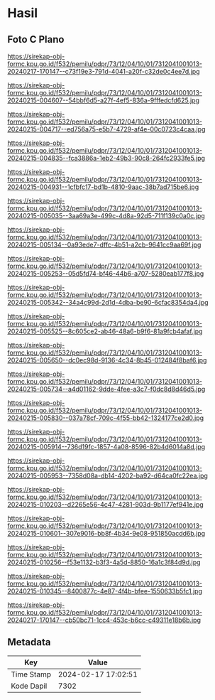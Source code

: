 # Hasil

## Foto C Plano

https://sirekap-obj-formc.kpu.go.id/f532/pemilu/pdpr/73/12/04/10/01/7312041001013-20240217-170147--c73f19e3-791d-4041-a20f-c32de0c4ee7d.jpg

https://sirekap-obj-formc.kpu.go.id/f532/pemilu/pdpr/73/12/04/10/01/7312041001013-20240215-004607--54bbf6d5-a27f-4ef5-836a-9fffedcfd625.jpg

https://sirekap-obj-formc.kpu.go.id/f532/pemilu/pdpr/73/12/04/10/01/7312041001013-20240215-004717--ed756a75-e5b7-4729-af4e-00c0723c4caa.jpg

https://sirekap-obj-formc.kpu.go.id/f532/pemilu/pdpr/73/12/04/10/01/7312041001013-20240215-004835--fca3886a-1eb2-49b3-90c8-264fc2933fe5.jpg

https://sirekap-obj-formc.kpu.go.id/f532/pemilu/pdpr/73/12/04/10/01/7312041001013-20240215-004931--1cfbfc17-bd1b-4810-9aac-38b7ad715be6.jpg

https://sirekap-obj-formc.kpu.go.id/f532/pemilu/pdpr/73/12/04/10/01/7312041001013-20240215-005035--3aa69a3e-499c-4d8a-92d5-711f139c0a0c.jpg

https://sirekap-obj-formc.kpu.go.id/f532/pemilu/pdpr/73/12/04/10/01/7312041001013-20240215-005134--0a93ede7-dffc-4b51-a2cb-9641cc9aa69f.jpg

https://sirekap-obj-formc.kpu.go.id/f532/pemilu/pdpr/73/12/04/10/01/7312041001013-20240215-005253--05d5fd74-bf46-44b6-a707-5280eab177f8.jpg

https://sirekap-obj-formc.kpu.go.id/f532/pemilu/pdpr/73/12/04/10/01/7312041001013-20240215-005342--34a4c99d-2d1d-4dba-be90-6cfac8354da4.jpg

https://sirekap-obj-formc.kpu.go.id/f532/pemilu/pdpr/73/12/04/10/01/7312041001013-20240215-005525--8c605ce2-ab46-48a6-b9f6-81a9fcb4afaf.jpg

https://sirekap-obj-formc.kpu.go.id/f532/pemilu/pdpr/73/12/04/10/01/7312041001013-20240215-005650--dc0ec98d-9136-4c34-8b45-012484f8baf6.jpg

https://sirekap-obj-formc.kpu.go.id/f532/pemilu/pdpr/73/12/04/10/01/7312041001013-20240215-005734--a4d01162-9dde-4fee-a3c7-f0dc8d8d46d5.jpg

https://sirekap-obj-formc.kpu.go.id/f532/pemilu/pdpr/73/12/04/10/01/7312041001013-20240215-005830--037a78cf-709c-4f55-bb42-1324177ce2d0.jpg

https://sirekap-obj-formc.kpu.go.id/f532/pemilu/pdpr/73/12/04/10/01/7312041001013-20240215-005914--736d19fc-1857-4a08-8596-82b4d6014a8d.jpg

https://sirekap-obj-formc.kpu.go.id/f532/pemilu/pdpr/73/12/04/10/01/7312041001013-20240215-005953--7358d08a-db14-4202-ba92-d64ca0fc22ea.jpg

https://sirekap-obj-formc.kpu.go.id/f532/pemilu/pdpr/73/12/04/10/01/7312041001013-20240215-010203--d2265e56-4c47-4281-903d-9b1177ef941e.jpg

https://sirekap-obj-formc.kpu.go.id/f532/pemilu/pdpr/73/12/04/10/01/7312041001013-20240215-010601--307e9016-bb8f-4b34-9e08-951850acdd6b.jpg

https://sirekap-obj-formc.kpu.go.id/f532/pemilu/pdpr/73/12/04/10/01/7312041001013-20240215-010256--f53e1132-b3f3-4a5d-8850-16a1c3f84d9d.jpg

https://sirekap-obj-formc.kpu.go.id/f532/pemilu/pdpr/73/12/04/10/01/7312041001013-20240215-010345--8400877c-4e87-4f4b-bfee-1550633b5fc1.jpg

https://sirekap-obj-formc.kpu.go.id/f532/pemilu/pdpr/73/12/04/10/01/7312041001013-20240217-170147--cb50bc71-1cc4-453c-b6cc-c49311e18b6b.jpg


## Metadata

| Key        | Value               |
| ---------- | ------------------- |
| Time Stamp | 2024-02-17 17:02:51 |
| Kode Dapil | 7302                |



